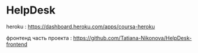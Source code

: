 # HelpDesk  
 
heroku :     https://dashboard.heroku.com/apps/coursa-heroku

фронтенд часть проекта :  https://github.com/Tatiana-Nikonova/HelpDesk-frontend